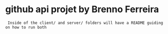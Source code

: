 # github api projet by Brenno Ferreira
` Inside of the client/ and server/ folders will have a README guiding on how to run both`
